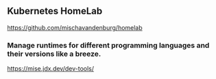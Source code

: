 ## Kubernetes HomeLab

https://github.com/mischavandenburg/homelab

### Manage runtimes for different programming languages and their versions like a breeze.

https://mise.jdx.dev/dev-tools/


